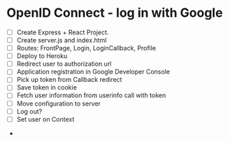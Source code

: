 # OpenID Connect - log in with Google

* [ ] Create Express + React Project.
* [ ] Create server.js and index.html
* [ ] Routes: FrontPage, Login, LoginCallback, Profile
* [ ] Deploy to Heroku
* [ ] Redirect user to authorization url
* [ ] Application registration in Google Developer Console
* [ ] Pick up token from Callback redirect
* [ ] Save token in cookie
* [ ] Fetch user information from userinfo call with token
* [ ] Move configuration to server
* [ ] Log out?
* [ ] Set user on Context
* 